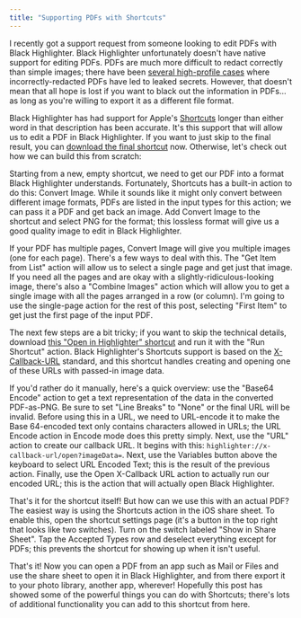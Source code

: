 ```yaml
---
title: "Supporting PDFs with Shortcuts"
---
```


I recently got a support request from someone looking to edit PDFs with Black Highlighter. Black Highlighter unfortunately doesn't have native support for editing PDFs. PDFs are much more difficult to redact correctly than simple images; there have been [several high-profile cases](https://slate.com/technology/2016/06/house-democrats-improperly-redacted-documents-wrong-but-they-re-not-alone.html) where incorrectly-redacted PDFs have led to leaked secrets. However, that doesn't mean that all hope is lost if you want to black out the information in PDFs… as long as you're willing to export it as a different file format.

<!-- more -->

Black Highlighter has had support for Apple's [Shortcuts](https://apps.apple.com/us/app/shortcuts/id915249334) longer than either word in that description has been accurate. It's this support that will allow us to edit a PDF in Black Highlighter. If you want to just skip to the final result, you can [download the final shortcut](#) now. Otherwise, let's check out how we can build this from scratch:

Starting from a new, empty shortcut, we need to get our PDF into a format Black Highlighter understands. Fortunately, Shortcuts has a built-in action to do this: Convert Image. While it sounds like it might only convert between different image formats, PDFs are listed in the input types for this action; we can pass it a PDF and get back an image. Add Convert Image to the shortcut and select PNG for the format; this lossless format will give us a good quality image to edit in Black Highlighter.

If your PDF has multiple pages, Convert Image will give you multiple images (one for each page). There's a few ways to deal with this. The "Get Item from List" action will allow us to select a single page and get just that image. If you need all the pages and are okay with a slightly-ridiculous-looking image, there's also a "Combine Images" action which will allow you to get a single image with all the pages arranged in a row (or column). I'm going to use the single-page action for the rest of this post, selecting "First Item" to get just the first page of the input PDF.

The next few steps are a bit tricky; if you want to skip the technical details, download [this "Open in Highlighter" shortcut](#) and run it with the "Run Shortcut" action. Black Highlighter's Shortcuts support is based on the [X-Callback-URL](http://x-callback-url.com/) standard, and this shortcut handles creating and opening one of these URLs with passed-in image data.

If you'd rather do it manually, here's a quick overview: use the "Base64 Encode" action to get a text representation of the data in the converted PDF-as-PNG. Be sure to set "Line Breaks" to "None" or the final URL will be invalid. Before using this in a URL, we need to URL-encode it to make the Base 64-encoded text only contains characters allowed in URLs; the URL Encode action in Encode mode does this pretty simply. Next, use the "URL" action to create our callback URL. It begins with this: `highlighter://x-callback-url/open?imageData=`. Next, use the Variables button above the keyboard to select URL Encoded Text; this is the result of the previous action. Finally, use the Open X-Callback URL action to actually run our encoded URL; this is the action that will actually open Black Highlighter.

That's it for the shortcut itself! But how can we use this with an actual PDF? The easiest way is using the Shortcuts action in the iOS share sheet. To enable this, open the shortcut settings page (it's a button in the top right that looks like two switches). Turn on the switch labeled "Show in Share Sheet". Tap the Accepted Types row and deselect everything except for PDFs; this prevents the shortcut for showing up when it isn't useful.

That's it! Now you can open a PDF from an app such as Mail or Files and use the share sheet to open it in Black Highlighter, and from there export it to your photo library, another app, wherever! Hopefully this post has showed some of the powerful things you can do with Shortcuts; there's lots of additional functionality you can add to this shortcut from here.

